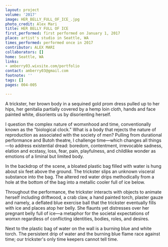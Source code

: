 ```yaml
---
layout: project
volume: '2017'
image: HER_BELLY_FULL_OF_ICE_.jpg
photo_credit: Alex Mari
title: HER BELLY FULL OF ICE
first_performed: first performed on January 1, 2017
place: artist's studio in Seattle, WA
times_performed: performed once in 2017
contributor: ALEX MARI
collaborators: []
home: Seattle, WA
links:
- amberry03.wixsite.com/portfolio
contact: amberry03@gmail.com
footnote: ''
tags: []
pages: 004-005

---
```


A trickster, her brown body in a sequined gold prom dress pulled up to her hips, her genitalia partially covered by a hemp loin cloth, hands and face painted white, disorients us by disorienting herself.

I question the complex nature of womxnhood and time, conventionally known as the "biological clock." What is a body that rejects the nature of reproduction as associated with the society of men? Pulling from durational performance and Butoh theatre, I challenge time—which changes all things—to address existential dread: boredom, contentment, irrevocable sadness, elation and ecstasy, loss, fear, pain, playfulness, and childlike wonder as emotions of a liminal but limited body.

In the backdrop of the scene, a bloated plastic bag filled with water is hung about six feet above the ground. The trickster slips an unknown visceral substance into the bag. The altered red water drips methodically from a hole at the bottom of the bag into a metallic cooler full of ice below.

Throughout the performance, the trickster interacts with objects to animate herself including driftwood, a crab claw, a hand painted torch, plaster gauze and namely, a deflated blue exercise ball that the trickster eventually fills with ice and places atop her belly. She flaunts yet distresses over her pregnant belly full of ice—a metaphor for the societal expectations of womxn regardless of conflicting identities, bodies, roles, and desires.

Next to the plastic bag of water on the wall is a burning blue and white torch. The persistent drip of water and the burning blue flame race against time; our trickster's only time keepers cannot tell time.
